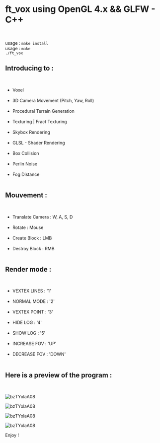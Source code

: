 <h1>ft_vox using OpenGL 4.x && GLFW - C++</h1><br />

usage : `make install`<br />
usage : `make`<br />
`./ft_vox`<br />

<h2>Introducing to :</h2><br />
<ul>
<li>Voxel</li><br />
<li>3D Camera Movement (Pitch, Yaw, Roll)</li><br />
<li>Procedural Terrain Generation</li><br />
<li>Texturing | Fract Texturing</li><br />
<li>Skybox Rendering</li><br />
<li>GLSL - Shader Rendering</li><br />
<li>Box Collision</li><br />
<li>Perlin Noise</li><br />
<li>Fog Distance</li><br />
</ul>

 <h2>Mouvement :</h2> <br />
 <ul>
  <li>Translate Camera : W, A, S, D</li><br />
  <li>Rotate : Mouse</li><br />
  <li>Create Block : LMB</li><br />
  <li>Destroy Block : RMB</li><br />
</ul>

<h2>Render mode : </h2><br />
<ul>
<li>VEXTEX LINES     : '1'</li><br />
<li>NORMAL MODE      : '2'</li><br />
<li>VEXTEX POINT     : '3' </li><br />
<li>HIDE LOG         : '4' </li><br />
<li>SHOW LOG         : '5' </li><br />
<li>INCREASE FOV     : 'UP' </li><br />
<li>DECREASE FOV     : 'DOWN' </li><br />
</ul>

<h2>Here is a preview of the program :</h2><br />

![bzTYxlaA08](https://user-images.githubusercontent.com/27351943/55322038-71e42b00-547b-11e9-8b80-62411054e65e.gif)

![bzTYxlaA08](https://user-images.githubusercontent.com/27351943/55324123-6dbb0c00-5481-11e9-8c38-71bd2285514d.gif)

![bzTYxlaA08](https://user-images.githubusercontent.com/27351943/55324491-8d9eff80-5482-11e9-98c9-79ec8308eb95.gif)

![bzTYxlaA08](https://user-images.githubusercontent.com/27351943/55324599-e078b700-5482-11e9-986d-62e3c362138f.gif)

Enjoy !
